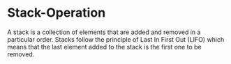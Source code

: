 # Stack-Operation
A stack is a collection of elements that are added and removed in a particular order. Stacks follow the principle of Last In First Out (LIFO) which means that the last element added to the stack is the first one to be removed.
